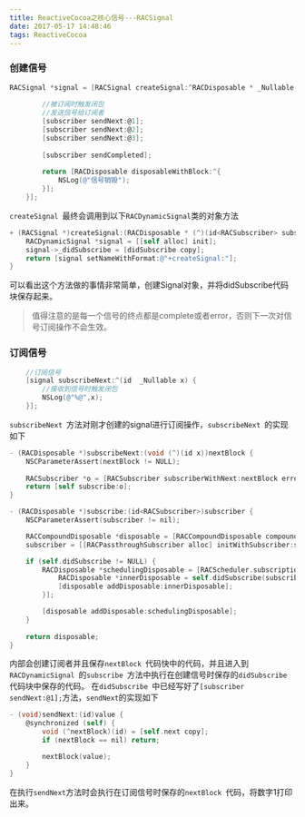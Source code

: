```yaml
---
title: ReactiveCocoa之核心信号---RACSignal
date: 2017-05-17 14:48:46
tags: ReactiveCocoa
---
```

### 创建信号

```objectivec
RACSignal *signal = [RACSignal createSignal:^RACDisposable * _Nullable(id<RACSubscriber>  _Nonnull subscriber) {
       
        //被订阅时触发闭包
        //发送信号给订阅者
        [subscriber sendNext:@1];
        [subscriber sendNext:@2];
        [subscriber sendNext:@3];
        
        [subscriber sendCompleted];
        
        return [RACDisposable disposableWithBlock:^{
            NSLog(@"信号销毁");
        }];
    }];
```

`createSignal `最终会调用到以下`RACDynamicSignal`类的对象方法

```objectivec
+ (RACSignal *)createSignal:(RACDisposable * (^)(id<RACSubscriber> subscriber))didSubscribe {
	RACDynamicSignal *signal = [[self alloc] init];
	signal->_didSubscribe = [didSubscribe copy];
	return [signal setNameWithFormat:@"+createSignal:"];
}
```

可以看出这个方法做的事情非常简单，创建Signal对象，并将didSubscribe代码块保存起来。

> 值得注意的是每一个信号的终点都是complete或者error，否则下一次对信号订阅操作不会生效。

### 订阅信号
```objectivec
	//订阅信号
    [signal subscribeNext:^(id  _Nullable x) {
        //接收到信号时触发闭包
        NSLog(@"%@",x);
    }];
```
`subscribeNext `方法对刚才创建的signal进行订阅操作，`subscribeNext `的实现如下

```objectivec
- (RACDisposable *)subscribeNext:(void (^)(id x))nextBlock {
	NSCParameterAssert(nextBlock != NULL);
	
	RACSubscriber *o = [RACSubscriber subscriberWithNext:nextBlock error:NULL completed:NULL];
	return [self subscribe:o];
}

- (RACDisposable *)subscribe:(id<RACSubscriber>)subscriber {
	NSCParameterAssert(subscriber != nil);

	RACCompoundDisposable *disposable = [RACCompoundDisposable compoundDisposable];
	subscriber = [[RACPassthroughSubscriber alloc] initWithSubscriber:subscriber signal:self disposable:disposable];

	if (self.didSubscribe != NULL) {
		RACDisposable *schedulingDisposable = [RACScheduler.subscriptionScheduler schedule:^{
			RACDisposable *innerDisposable = self.didSubscribe(subscriber);
			[disposable addDisposable:innerDisposable];
		}];

		[disposable addDisposable:schedulingDisposable];
	}
	
	return disposable;
}

```
内部会创建订阅者并且保存`nextBlock `代码快中的代码，并且进入到`RACDynamicSignal `的`subscribe `方法中执行在创建信号时保存的`didSubscribe `代码块中保存的代码。
在`didSubscribe `中已经写好了`[subscriber sendNext:@1];`方法，`sendNext`的实现如下

```objectivec
- (void)sendNext:(id)value {
	@synchronized (self) {
		void (^nextBlock)(id) = [self.next copy];
		if (nextBlock == nil) return;

		nextBlock(value);
	}
}
```
在执行`sendNext`方法时会执行在订阅信号时保存的`nextBlock `代码，将数字1打印出来。